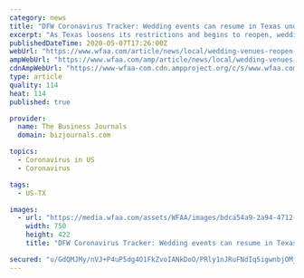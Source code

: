 ```yaml
---
category: news
title: "DFW Coronavirus Tracker: Wedding events can resume in Texas under Gov. Abbott's latest orders"
excerpt: "As Texas loosens its restrictions and begins to reopen, wedding ceremonies and receptions are now possible again — with certain guidelines in place."
publishedDateTime: 2020-05-07T17:26:00Z
webUrl: "https://www.wfaa.com/article/news/local/wedding-venues-reopen-texas/287-1e72d9d7-ab84-4817-9c7e-83443ef6f3dc"
ampWebUrl: "https://www.wfaa.com/amp/article/news/local/wedding-venues-reopen-texas/287-1e72d9d7-ab84-4817-9c7e-83443ef6f3dc"
cdnAmpWebUrl: "https://www-wfaa-com.cdn.ampproject.org/c/s/www.wfaa.com/amp/article/news/local/wedding-venues-reopen-texas/287-1e72d9d7-ab84-4817-9c7e-83443ef6f3dc"
type: article
quality: 114
heat: 114
published: true

provider:
  name: The Business Journals
  domain: bizjournals.com

topics:
  - Coronavirus in US
  - Coronavirus

tags:
  - US-TX

images:
  - url: "https://media.wfaa.com/assets/WFAA/images/bdca54a9-2a94-4712-811a-82ea6c9b19dc/bdca54a9-2a94-4712-811a-82ea6c9b19dc_750x422.jpg"
    width: 750
    height: 422
    title: "DFW Coronavirus Tracker: Wedding events can resume in Texas under Gov. Abbott's latest orders"

secured: "u/GdQMJMy/nVJ+P4uP5dg4O1FkZvoIANkDoO/PRly1nJRuFNdIq5igwnbjOMjXQhhPdZtOSyeIGQ2tEAoWdjdo5SLz7a7YdfxtITriqUP3Ay49I8TxXwAlwrc7ipY2FGL5BjqDJ7ogZ3gACbqU8vv3IRFIP4afOPRPK8slNQWmNdqQbwWC5QH/9FISw6nKLUaozkPAnNsgoFuHXFKoa9xvYBh3kEw1k8zGhNizBf6WrA3FSTnGVCcwSpT5YvtRSPz3fr0sIlAZS/jLoj4x+9rJMXu9rGf4JEuTZqmzZGByi1T8Ez3SgZC1Xq5HwVnMd7236OSVNSKaxxAoItqD9m6VDASfUyfHnSwMSQUZ2xOV3JB40gRLoVhxK9qxDR9sWZLkxZDbshPFJ4bL+/fpibnN/CSmHPpTp30za06CRngYVzUjh/Q/RlhTT+9pGy1MtL8PNjd87FyYmQacPE6PEZTkODAiFqWi/Rv7jEv5pcF+c=;zfUbEN0uzT0Ti03s8Oklag=="
---
```


